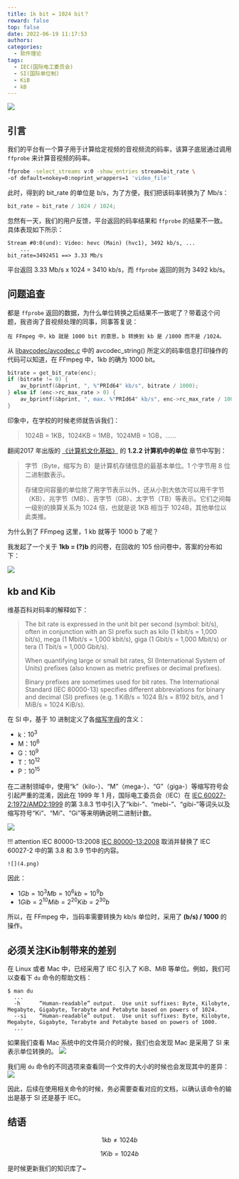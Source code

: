 ```yaml
---
title: 1k bit = 1024 bit？
reward: false
top: false
date: 2022-06-19 11:17:53
authors:
categories:
  - 软件理论
tags:
  - IEC(国际电工委员会) 
  - SI(国际单位制)
  - KiB
  - kB
---
```

![](1.jpg)

## 引言
我们的平台有一个算子用于计算给定视频的音视频流的码率，该算子底层通过调用 `ffprobe` 来计算音视频的码率。

```bash
ffprobe -select_streams v:0 -show_entries stream=bit_rate \
-of default=nokey=0:noprint_wrappers=1 'video_file'
```

此时，得到的 bit_rate 的单位是 b/s，为了方便，我们把该码率转换为了 Mb/s：

```C
bit_rate = bit_rate / 1024 / 1024;
```

忽然有一天，我们的用户反馈，平台返回的码率结果和 `ffprobe` 的结果不一致。具体表现如下所示：

```
Stream #0:0(und): Video: hevc (Main) (hvc1), 3492 kb/s, ...
    ...
bit_rate=3492451 ==> 3.33 Mb/s
```

平台返回 3.33 Mb/s x 1024 = 3410 kb/s，而 `ffprobe` 返回的则为 3492 kb/s。

<!--more-->

## 问题追查
都是 `ffprobe` 返回的数据，为什么单位转换之后结果不一致呢了？带着这个问题，我咨询了音视频处理的同事，同事答复说：

```
在 FFmpeg 中，kb 就是 1000 bit 的意思，b 转换到 kb 是 /1000 而不是 /1024。
```

从 [libavcodec/avcodec.c](https://github.com/FFmpeg/FFmpeg/blob/master/libavcodec/avcodec.c) 中的 avcodec_string() 所定义的码率信息打印操作的代码可以知道，在 FFmpeg 中，1kb 的确为 1000 bit。 

```C
bitrate = get_bit_rate(enc);
if (bitrate != 0) {
    av_bprintf(&bprint, ", %"PRId64" kb/s", bitrate / 1000);
} else if (enc->rc_max_rate > 0) {
    av_bprintf(&bprint, ", max. %"PRId64" kb/s", enc->rc_max_rate / 1000);
}
```

印象中，在学校的时候老师就告诉我们：
> 1024B = 1KB，1024KB = 1MB，1024MB = 1GB，……

翻阅2017 年出版的 [《计算机文化基础》](https://item.jd.com/10046467986315.html) 的 **1.2.2 计算机中的单位** 章节中写到：
> 字节（Byte，缩写为 B）是计算机存储信息的最基本单位。1 个字节用 8 位二进制数表示。
> 
> 存储空间容量的单位除了用字节表示以外，还从小到大依次可以用千字节（KB）、兆字节（MB）、吉字节（GB）、太字节（TB）等表示。它们之间每一级别的换算关系为 1024 倍，也就是说 1KB 相当于 1024B，其他单位以此类推。

为什么到了 FFmpeg 这里，1 kb 就等于 1000 b 了呢？

我发起了一个关于 **1kb = (?)b** 的问卷，在回收的 105 份问卷中，答案的分布如下：

![](6.png)

## kb and Kib
维基百科对码率的解释如下：
> The bit rate is expressed in the unit bit per second (symbol: bit/s), often in conjunction with an SI prefix such as kilo (1 kbit/s = 1,000 bit/s), mega (1 Mbit/s = 1,000 kbit/s), giga (1 Gbit/s = 1,000 Mbit/s) or tera (1 Tbit/s = 1,000 Gbit/s).
> 
> When quantifying large or small bit rates, SI (International System of Units) prefixes (also known as metric prefixes or decimal prefixes). 
>
> Binary prefixes are sometimes used for bit rates. The International Standard (IEC 80000-13) specifies different abbreviations for binary and decimal (SI) prefixes (e.g. 1 KiB/s = 1024 B/s = 8192 bit/s, and 1 MiB/s = 1024 KiB/s).

在 SI 中，基于 10 进制定义了各[缩写字母](https://en.wikipedia.org/wiki/Metric_prefix)的含义：
* k：$10^3$
* M：$10^6$
* G：$10^9$
* T：$10^{12}$
* P：$10^{15}$

在二进制领域中，使用“k”（kilo-）、“M”（mega-）、“G”（giga-）等缩写符号会引起严重的混淆，因此在 1999 年 1 月，国际电工委员会（IEC）在 [IEC 60027-2:1972/AMD2:1999](https://webstore.iec.ch/publication/12253) 的第 3.8.3 节中引入了“kibi-”、“mebi-”、“gibi-”等词头以及缩写符号“Ki”、“Mi”、“Gi”等来明确说明二进制计数。

![](3.jpg)

!!! attention IEC 80000-13:2008
    [IEC 80000-13:2008](https://webstore.iec.ch/publication/7479) 取消并替换了 IEC 60027-2 中的第 3.8 和 3.9 节中的内容。

    ![](4.png)
    

因此：
* $1Gb = 10^{3}Mb = 10^{6}kb = 10^{9}b$
* $1Gib = 2^{10}Mib = 2^{20}Kib = 2^{30}b$

所以，在 FFmpeg 中，当码率需要转换为 kb/s 单位时，采用了 **(b/s) / 1000** 的操作。

## 必须关注Kib制带来的差别
在 Linux 或者 Mac 中，已经采用了 IEC 引入了 KiB、MiB 等单位。例如，我们可以查看下 `du` 命令的帮助文档：

```
$ man du
  ...
  -h      “Human-readable” output.  Use unit suffixes: Byte, Kilobyte, Megabyte, Gigabyte, Terabyte and Petabyte based on powers of 1024.
  --si    “Human-readable” output.  Use unit suffixes: Byte, Kilobyte, Megabyte, Gigabyte, Terabyte and Petabyte based on powers of 1000.
  ...
```

如果我们查看 Mac 系统中的文件简介的时候，我们也会发现 Mac 是采用了 SI 来表示单位转换的。
![](2.jpg)

我们用 `du` 命令的不同选项来查看同一个文件的大小的时候也会发现其中的差异：
![](5.jpg)

因此，后续在使用相关命令的时候，务必需要查看对应的文档，以确认该命令的输出是基于 SI 还是基于 IEC。

## 结语
$$
1kb \ne 1024b
$$

$$
1Kib = 1024b
$$

是时候更新我们的知识库了~


